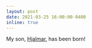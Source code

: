```yaml
---
layout: post
date: 2021-03-25 16:00:00-0400
inline: true
---
```


My son, [Hjalmar](...), has been born!
